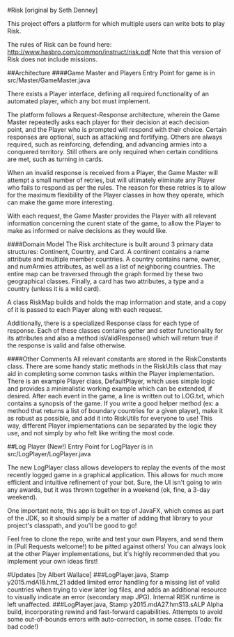 #Risk [original by Seth Denney]

This project offers a platform for which multiple users can write bots to play Risk.

The rules of Risk can be found here: http://www.hasbro.com/common/instruct/risk.pdf
Note that this version of Risk does not include missions.

##Architecture
####Game Master and Players
Entry Point for game is in src/Master/GameMaster.java

There exists a Player interface, defining all required functionality of an automated player, which any bot must implement.

The platform follows a Request-Response architecture, wherein the Game Master repeatedly asks each player for their decision at each decision point, and the Player who is prompted will respond with their choice. Certain responses are optional, such as attacking and fortifying. Others are always required, such as reinforcing, defending, and advancing armies into a conquered territory. Still others are only required when certain conditions are met, such as turning in cards.

When an invalid response is received from a Player, the Game Master will attempt a small number of retries, but will ultimately eliminate any Player who fails to respond as per the rules. The reason for these retries is to allow for the maximum flexibility of the Player classes in how they operate, which can make the game more interesting.

With each request, the Game Master provides the Player with all relevant information concerning the curent state of the game, to allow the Player to make as informed or naive decisions as they would like.

####Domain Model
The Risk architecture is built around 3 primary data structures: Continent, Country, and Card. A continent contains a name attribute and multiple member countries. A country contains name, owner, and numArmies attributes, as well as a list of neighboring countries. The entire map can be traversed through the graph formed by these two geographical classes. Finally, a card has two attributes, a type and a country (unless it is a wild card).

A class RiskMap builds and holds the map information and state, and a copy of it is passed to each Player along with each request.

Additionally, there is a specialized Response class for each type of response. Each of these classes contains getter and setter functionality for its attributes and also a method isValidResponse() which will return true if the response is valid and false otherwise.

####Other Comments
All relevant constants are stored in the RiskConstants class.
There are some handy static methods in the RiskUtils class that may aid in completing some common tasks within the Player implementation.
There is an example Player class, DefaultPlayer, which uses simple logic and provides a minimalistic working example which can be extended, if desired.
After each event in the game, a line is written out to LOG.txt, which contains a synopsis of the game.
If you write a good helper method (ex: a method that returns a list of boundary countries for a given player), make it as robust as possible, and add it into RiskUtils for everyone to use! This way, different Player implementations can be separated by the logic they use, and not simply by who felt like writing the most code.

##Log Player (New!)
Entry Point for LogPlayer is in src/LogPlayer/LogPlayer.java

The new LogPlayer class allows developers to replay the events of the most recently logged game in a graphical application. This allows for much more efficient and intuitive refinement of your bot. Sure, the UI isn't going to win any awards, but it was thrown together in a weekend (ok, fine, a 3-day weekend).

One important note, this app is built on top of JavaFX, which comes as part of the JDK, so it should simply be a matter of adding that library to your project's classpath, and you'll be good to go!

Feel free to clone the repo, write and test your own Players, and send them in (Pull Requests welcome!) to be pitted against others! You can always look at the other Player implementations, but it's highly recommended that you implement your own ideas first!

#Updates [by Albert Wallace]
###LogPlayer.java, Stamp y2015.mdA18.hmL21 
added limited error handling for a missing list of valid countries when trying to view later log files, and adds an additional resource to visually indicate an error (secondary map JPG). Internal RISK runtime is left unaffected.
###LogPlayer.java, Stamp y2015.mdA27.hmS13.sALP
Alpha build, incorporating rewind and fast-forward capabilities. Attempts to avoid some out-of-bounds errors with auto-correction, in some cases. (Todo: fix bad code!)